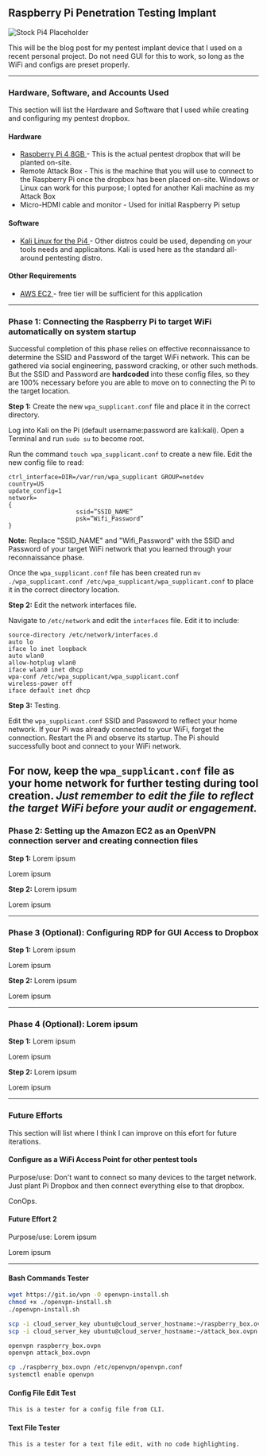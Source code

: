 ## Raspberry Pi Penetration Testing Implant

![Stock Pi4 Placeholder](https://soldered.com/productdata/2019/09/dsc01864_2.jpg)

This will be the blog post for my pentest implant device that I used on a recent personal project. Do not need GUI for this to work, so long as the WiFi and configs are preset properly.

---

### Hardware, Software, and Accounts Used

This section will list the Hardware and Software that I used while creating and configuring my pentest dropbox.

#### Hardware

* <a href="https://www.raspberrypi.com/products/raspberry-pi-4-model-b/"> Raspberry Pi 4 8GB </a> - This is the actual pentest dropbox that will be planted on-site.
* Remote Attack Box - This is the machine that you will use to connect to the Raspberry Pi once the dropbox has been placed on-site. Windows or Linux can work for this purpose; I opted for another Kali machine as my Attack Box
* Micro-HDMI cable and monitor - Used for initial Raspberry Pi setup

#### Software

* <a href="https://www.kali.org/docs/arm/raspberry-pi-4/"> Kali Linux for the Pi4 </a> - Other distros could be used, depending on your tools needs and applicaitons. Kali is used here as the standard all-around pentesting distro.

#### Other Requirements

* <a href="https://aws.amazon.com/ec2/"> AWS EC2 </a> -  free tier will be sufficient for this application

---

### **Phase 1**: Connecting the Raspberry Pi to target WiFi automatically on system startup

Successful completion of this phase relies on effective reconnaissance to determine the SSID and Password of the target WiFi network. This can be gathered via social engineering, password cracking, or other such methods. But the SSID and Password are **hardcoded** into these config files, so they are 100% necessary before you are able to move on to connecting the Pi to the target location.

**Step 1:** Create the new ```wpa_supplicant.conf``` file and place it in the correct directory.

Log into Kali on the Pi (default username:password are kali:kali). Open a Terminal and run ```sudo su``` to become root.

Run the command ```touch wpa_supplicant.conf``` to create a new file. Edit the new config file to read:

```
ctrl_interface=DIR=/var/run/wpa_supplicant GROUP=netdev
country=US
update_config=1
network=
{
                   ssid=”SSID_NAME”
                   psk=”Wifi_Password”
}
```

**Note:** Replace "SSID_NAME" and "Wifi_Password" with the SSID and Password of your target WiFi network that you learned through your reconnaissance phase.

Once the ```wpa_supplicant.conf``` file has been created run ```mv ./wpa_supplicant.conf /etc/wpa_supplicant/wpa_supplicant.conf``` to place it in the correct directory location.

**Step 2:** Edit the network interfaces file.

Navigate to ```/etc/network``` and edit the ```interfaces``` file. Edit it to include:

```
source-directory /etc/network/interfaces.d
auto lo
iface lo inet loopback
auto wlan0
allow-hotplug wlan0
iface wlan0 inet dhcp
wpa-conf /etc/wpa_supplicant/wpa_supplicant.conf
wireless-power off
iface default inet dhcp
```

**Step 3:** Testing.

Edit the ```wpa_supplicant.conf``` SSID and Password to reflect your home network. If your Pi was already connected to your WiFi, forget the connection. Restart the Pi and observe its startup. The Pi should successfully boot and connect to your WiFi network.

For now, keep the ```wpa_supplicant.conf``` file as your home network for further testing during tool creation. _Just remember to edit the file to reflect the target WiFi before your audit or engagement._
---

### **Phase 2**: Setting up the Amazon EC2 as an OpenVPN connection server and creating connection files

**Step 1:** Lorem ipsum

Lorem ipsum

**Step 2:** Lorem ipsum

Lorem ipsum

---

### **Phase 3 (Optional)**: Configuring RDP for GUI Access to Dropbox

**Step 1:** Lorem ipsum

Lorem ipsum

**Step 2:** Lorem ipsum

Lorem ipsum

---

### **Phase 4 (Optional)**: Lorem ipsum 

**Step 1:** Lorem ipsum

Lorem ipsum

**Step 2:** Lorem ipsum

Lorem ipsum

---

### **Future Efforts**

This section will list where I think I can improve on this efort for future iterations.

#### Configure as a WiFi Access Point for other pentest tools

Purpose/use: Don't want to connect so many devices to the target network. Just plant Pi Dropbox and then connect everything else to that dropbox.

ConOps.

#### Future Effort 2

Purpose/use: Lorem ipsum

Lorem ipsum

---

#### Bash Commands Tester

```bash
wget https://git.io/vpn -O openvpn-install.sh
chmod +x ./openvpn-install.sh
./openvpn-install.sh

scp -i cloud_server_key ubuntu@cloud_server_hostname:~/raspberry_box.ovpn ./
scp -i cloud_server_key ubuntu@cloud_server_hostname:~/attack_box.ovpn ./

openvpn raspberry_box.ovpn
openvpn attack_box.ovpn

cp ./raspberry_box.ovpn /etc/openvpn/openvpn.conf
systemctl enable openvpn
```

#### Config File Edit Test

```bash
This is a tester for a config file from CLI.
```

#### Text File Tester

```txt
This is a tester for a text file edit, with no code highlighting.
```
